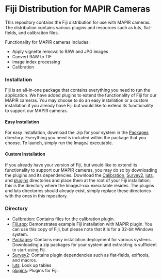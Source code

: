 # Fiji Distribution for MAPIR Cameras
This repository contains the Fiji distribution for use with MAPIR cameras. The distribution contains various plugins and resources such as luts, flat-fields, and calibration files.

Functionality for MAPIR cameras includes:
- Apply vignette removal to RAW and JPG images
- Convert RAW to TIF
- Image index processing
- Calibration

### Installation
Fiji is an all-in-one package that contains everything you need to run the application. We have added plugins to extend the functionality of Fiji for our MAPIR cameras. You may choose to do an easy installation or a custom installation if you already have Fiji but would like to extend its functionality to support our MAPIR cameras.

#### Easy Installation
For easy installation, download the .zip for your system in the [Packages](/Packages) directory. Everything you need is included within the package that you choose. To launch, simply run the ImageJ executable.

#### Custom Installation
If you already have your version of Fiji, but would like to extend its functionality to support our MAPIR cameras, you may do so by downloading the plugins and its dependencies. Download the [Calibration](/Calibration), [Survey2](/Survey2), [luts](/luts), and [plugins](/plugins) directories and place them at the root of your Fiji installation; this is the directory where the ImageJ-xxx executable resides. The plugins and luts directories should already exist, simply replace these directories with the ones in this repository.

### Directory
- [Calibration](/Calibration): Contains files for the calibration plugin.
- [Fiji.app](/Fiji.app): Demonstrates example Fiji installation with MAPIR plugin. You can use this copy of Fiji, but please note that it is for a 32-bit Windows system.
- [Packages](/Packages): Contains easy installation deployment for various systems. Downloading a zip packages for your system and extracting is sufficient to start using Fiji.
- [Survey2](/Survey2): Contains plugin dependencies such as flat-fields, exiftools, and macros.
- [luts](/luts): Look up tables
- [plugins](/plugins): Plugins for Fiji. 

